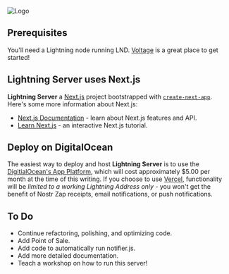 ![Logo](https://i.imgur.com/iexBI5J.jpeg)


## Prerequisites

You'll need a Lightning node running LND. [Voltage](https://voltage.cloud) is a great place to get started!

## Lightning Server uses Next.js

**Lightning Server** a [Next.js](https://nextjs.org/) project bootstrapped with [`create-next-app`](https://github.com/vercel/next.js/tree/canary/packages/create-next-app). Here's some more information about Next.js:

- [Next.js Documentation](https://nextjs.org/docs) - learn about Next.js features and API.
- [Learn Next.js](https://nextjs.org/learn) - an interactive Next.js tutorial.

## Deploy on DigitalOcean

The easiest way to deploy and host **Lightning Server** is to use the [DigitialOcean's App Platform](https://www.digitalocean.com/products/app-platform), which will cost approximately $5.00 per month at the time of this writing. If you choose to use [Vercel](https://vercel.com), functionality will be *limited to a working Lightning Address only* - you won't get the benefit of Nostr Zap receipts, email notifications, or push notifications.

## To Do

- Continue refactoring, polishing, and optimizing code.
- Add Point of Sale.
- Add code to automatically run notifier.js.
- Add more detailed documentation.
- Teach a workshop on how to run this server!
